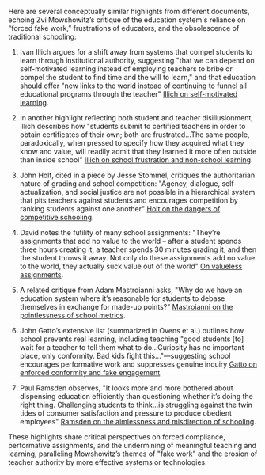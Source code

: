 Here are several conceptually similar highlights from different documents, echoing Zvi Mowshowitz’s critique of the education system's reliance on “forced fake work,” frustrations of educators, and the obsolescence of traditional schooling:

1. Ivan Illich argues for a shift away from systems that compel students to learn through institutional authority, suggesting "that we can depend on self-motivated learning instead of employing teachers to bribe or compel the student to find time and the will to learn," and that education should offer "new links to the world instead of continuing to funnel all educational programs through the teacher" [Illich on self-motivated learning](https://readwise.io/bookreview/4459739/?highlight=84509067).

2. In another highlight reflecting both student and teacher disillusionment, Illich describes how "students submit to certified teachers in order to obtain certificates of their own; both are frustrated...The same people, paradoxically, when pressed to specify how they acquired what they know and value, will readily admit that they learned it more often outside than inside school" [Illich on school frustration and non-school learning](https://readwise.io/bookreview/4459739/?highlight=84509068).

3. John Holt, cited in a piece by Jesse Stommel, critiques the authoritarian nature of grading and school competition: "Agency, dialogue, self-actualization, and social justice are not possible in a hierarchical system that pits teachers against students and encourages competition by ranking students against one another" [Holt on the dangers of competitive schooling](https://readwise.io/bookreview/4459733/?highlight=84509050).

4. David notes the futility of many school assignments: "They’re assignments that add no value to the world – after a student spends three hours creating it, a teacher spends 30 minutes grading it, and then the student throws it away. Not only do these assignments add no value to the world, they actually suck value out of the world" [On valueless assignments](https://readwise.io/bookreview/14915625/?highlight=313524572).

5. A related critique from Adam Mastroianni asks, "Why do we have an education system where it’s reasonable for students to debase themselves in exchange for made-up points?" [Mastroianni on the pointlessness of school metrics](https://readwise.io/bookreview/30565432/?highlight=570386115).

6. John Gatto’s extensive list (summarized in Ovens et al.) outlines how school prevents real learning, including teaching "good students [to] wait for a teacher to tell them what to do…Curiosity has no important place, only conformity. Bad kids fight this..."—suggesting school encourages performative work and suppresses genuine inquiry [Gatto on enforced conformity and fake engagement](https://readwise.io/bookreview/11940893/?highlight=250770463).

7. Paul Ramsden observes, "It looks more and more bothered about dispensing education efficiently than questioning whether it’s doing the right thing. Challenging students to think...is struggling against the twin tides of consumer satisfaction and pressure to produce obedient employees" [Ramsden on the aimlessness and misdirection of schooling](https://readwise.io/bookreview/18374590/?highlight=374503362).

These highlights share critical perspectives on forced compliance, performative assignments, and the undermining of meaningful teaching and learning, paralleling Mowshowitz’s themes of "fake work" and the erosion of teacher authority by more effective systems or technologies.